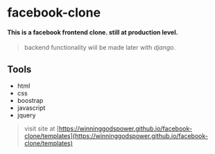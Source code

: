 # facebook-clone
#### This is a facebook __frontend clone__. still at production level.  
> backend functionality wiil be made later with _django_.

## Tools
* html
* css
* boostrap
* javascript
* jquery

> visit site at [https://winninggodspower.github.io/facebook-clone/templates](https://winninggodspower.github.io/facebook-clone/templates)
